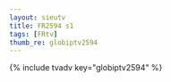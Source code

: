 ```yaml
--- 
layout: sieutv
title: FR2594 s1
tags: [FRtv]
thumb_re: globiptv2594
---
```

{% include tvadv key="globiptv2594" %} 
